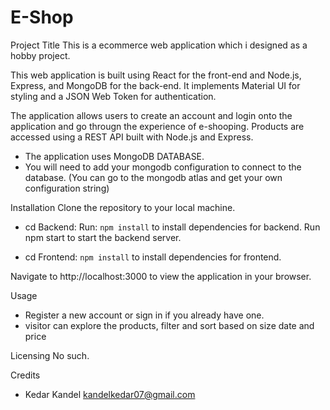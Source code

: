 # E-Shop

Project Title
This is a ecommerce web application which i designed as a hobby project.


This web application is built using React for the front-end and Node.js, Express, and MongoDB for the back-end. It implements Material UI for styling and a JSON Web Token for authentication.

The application allows users to create an account and login onto the application and go througn the experience of e-shooping. Products are accessed using a REST API built with Node.js and Express.
  - The application uses MongoDB DATABASE.
  - You will need to add your mongodb configuration to connect to the database. (You can go to the mongodb atlas and get your own configuration string)


Installation
Clone the repository to your local machine.

- cd Backend:
Run:  `npm install` to install dependencies for backend.
Run npm start to start the backend server.


- cd Frontend: `npm install` to install dependencies for frontend.

Navigate to http://localhost:3000 to view the application in your browser.


Usage
- Register a new account or sign in if you already have one.
- visitor can explore the products, filter and sort based on size date and price




Licensing
  No such.

Credits
- Kedar Kandel
kandelkedar07@gmail.com
